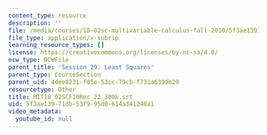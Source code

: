 ```yaml
---
content_type: resource
description: ''
file: /media/courses/18-02sc-multivariable-calculus-fall-2010/5f3ae13971db53f995d0614a341240a1_MIT18_02SCF10Rec_22_300k.vtt
file_type: application/x-subrip
learning_resource_types: []
license: https://creativecommons.org/licenses/by-nc-sa/4.0/
ocw_type: OCWFile
parent_title: 'Session 29: Least Squares'
parent_type: CourseSection
parent_uid: 4dee8231-f05e-53cc-79cb-f731a6390b29
resourcetype: Other
title: MIT18_02SCF10Rec_22_300k.srt
uid: 5f3ae139-71db-53f9-95d0-614a341240a1
video_metadata:
  youtube_id: null
---
```

